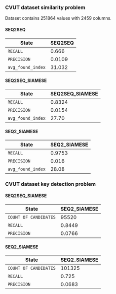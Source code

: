 ### CVUT dataset similarity problem

Dataset contains 251864 values with 2459 columns.  

#### SEQ2SEQ

| State | SEQ2SEQ |
| --- | --- |
| `RECALL` | 0.666 |
| `PRECISION` | 0.0109 |
| `avg_found_index` | 31.032 |

#### SEQ2SEQ_SIAMESE

| State | SEQ2SEQ_SIAMESE |
| --- | --- |
| `RECALL` | 0.8324 |
| `PRECISION` | 0.0154 |
| `avg_found_index` | 27.70 |

#### SEQ2_SIAMESE

| State | SEQ2_SIAMESE |
| --- | --- |
| `RECALL` | 0.9753 |
| `PRECISION` | 0.016 |
| `avg_found_index` | 28.08 |




### CVUT dataset key detection problem

#### SEQ2SEQ_SIAMESE
| State | SEQ2_SIAMESE |
| --- | --- |
| `COUNT OF CANDIDATES` | 95520 |
| `RECALL` | 0.8449 |
| `PRECISION` | 0.0766 |


#### SEQ2_SIAMESE
| State | SEQ2_SIAMESE |
| --- | --- |
| `COUNT OF CANDIDATES` | 101325 |
| `RECALL` | 0.725 |
| `PRECISION` | 0.0683 |





